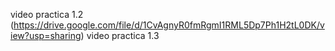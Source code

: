 video practica 1.2
(https://drive.google.com/file/d/1CvAgnyR0fmRgmI1RML5Dp7Ph1H2tL0DK/view?usp=sharing)
video practica 1.3

